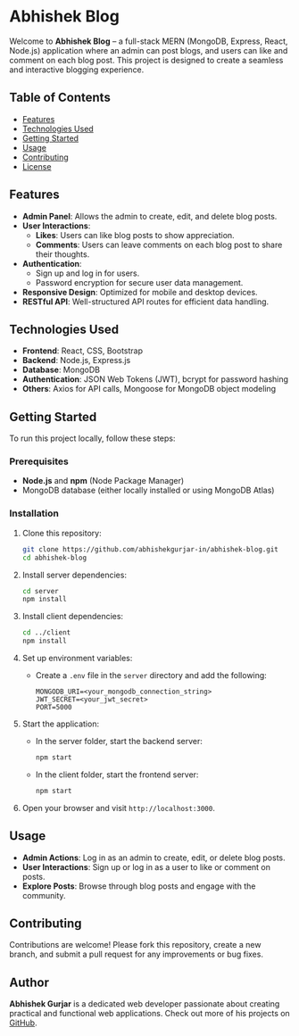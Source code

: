 

# Abhishek Blog

Welcome to **Abhishek Blog** – a full-stack MERN (MongoDB, Express, React, Node.js) application where an admin can post blogs, and users can like and comment on each blog post. This project is designed to create a seamless and interactive blogging experience.

## Table of Contents

- [Features](#features)
- [Technologies Used](#technologies-used)
- [Getting Started](#getting-started)
- [Usage](#usage)
- [Contributing](#contributing)
- [License](#license)

## Features

- **Admin Panel**: Allows the admin to create, edit, and delete blog posts.
- **User Interactions**:
  - **Likes**: Users can like blog posts to show appreciation.
  - **Comments**: Users can leave comments on each blog post to share their thoughts.
- **Authentication**:
  - Sign up and log in for users.
  - Password encryption for secure user data management.
- **Responsive Design**: Optimized for mobile and desktop devices.
- **RESTful API**: Well-structured API routes for efficient data handling.

## Technologies Used

- **Frontend**: React, CSS, Bootstrap
- **Backend**: Node.js, Express.js
- **Database**: MongoDB
- **Authentication**: JSON Web Tokens (JWT), bcrypt for password hashing
- **Others**: Axios for API calls, Mongoose for MongoDB object modeling

## Getting Started

To run this project locally, follow these steps:

### Prerequisites

- **Node.js** and **npm** (Node Package Manager)
- MongoDB database (either locally installed or using MongoDB Atlas)

### Installation

1. Clone this repository:
   ```bash
   git clone https://github.com/abhishekgurjar-in/abhishek-blog.git
   cd abhishek-blog
   ```

2. Install server dependencies:
   ```bash
   cd server
   npm install
   ```

3. Install client dependencies:
   ```bash
   cd ../client
   npm install
   ```

4. Set up environment variables:
   - Create a `.env` file in the `server` directory and add the following:
     ```plaintext
     MONGODB_URI=<your_mongodb_connection_string>
     JWT_SECRET=<your_jwt_secret>
     PORT=5000
     ```

5. Start the application:
   - In the server folder, start the backend server:
     ```bash
     npm start
     ```
   - In the client folder, start the frontend server:
     ```bash
     npm start
     ```

6. Open your browser and visit `http://localhost:3000`.


## Usage

- **Admin Actions**: Log in as an admin to create, edit, or delete blog posts.
- **User Interactions**: Sign up or log in as a user to like or comment on posts.
- **Explore Posts**: Browse through blog posts and engage with the community.


## Contributing

Contributions are welcome! Please fork this repository, create a new branch, and submit a pull request for any improvements or bug fixes.


## Author
**Abhishek Gurjar** is a dedicated web developer passionate about creating practical and functional web applications. Check out more of his projects on [GitHub](https://github.com/abhishekgurjar-in).
